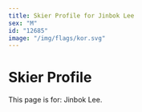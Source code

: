 ```yaml
---
title: Skier Profile for Jinbok Lee
sex: "M"
id: "12685"
image: "/img/flags/kor.svg" 
---
```


# Skier Profile

This page is for: Jinbok Lee.
    